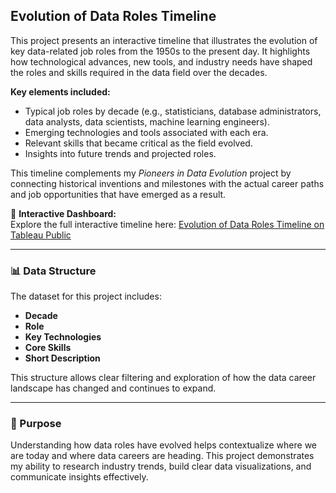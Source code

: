 
## Evolution of Data Roles Timeline

This project presents an interactive timeline that illustrates the evolution of key data-related job roles from the 1950s to the present day. It highlights how technological advances, new tools, and industry needs have shaped the roles and skills required in the data field over the decades.

**Key elements included:**
- Typical job roles by decade (e.g., statisticians, database administrators, data analysts, data scientists, machine learning engineers).
- Emerging technologies and tools associated with each era.
- Relevant skills that became critical as the field evolved.
- Insights into future trends and projected roles.

This timeline complements my *Pioneers in Data Evolution* project by connecting historical inventions and milestones with the actual career paths and job opportunities that have emerged as a result.

🔗 **Interactive Dashboard:**  
Explore the full interactive timeline here: [Evolution of Data Roles Timeline on Tableau Public](https://public.tableau.com/app/profile/ana.centeno/viz/EvolutionofDataRoles_Timeline/Feuille1)

---

### 📊 Data Structure

The dataset for this project includes:
- **Decade**
- **Role**
- **Key Technologies**
- **Core Skills**
- **Short Description**

This structure allows clear filtering and exploration of how the data career landscape has changed and continues to expand.

---

### 📌 Purpose

Understanding how data roles have evolved helps contextualize where we are today and where data careers are heading. This project demonstrates my ability to research industry trends, build clear data visualizations, and communicate insights effectively.

